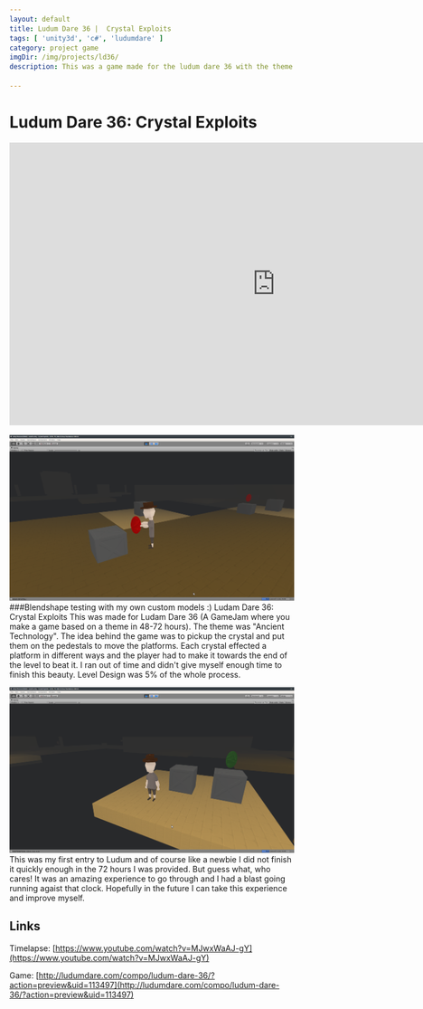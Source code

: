 ```yaml
---
layout: default
title: Ludum Dare 36 |  Crystal Exploits
tags: [ 'unity3d', 'c#', 'ludumdare' ]
category: project game
imgDir: /img/projects/ld36/
description: This was a game made for the ludum dare 36 with the theme "Ancient Technology". This was my first entry for Ludum Dare and its not worth glancing at but it is my creation and this project is what finally gave me the motivation on all the other Ludum Dare entries afterward. 

---
```



Ludum Dare 36:  Crystal Exploits
================

<iframe width="940" height="500" src="https://www.youtube-nocookie.com/embed/MJwxWaAJ?rel=0&amp;showinfo=0" frameborder="0" allowfullscreen></iframe>

<div class="content-spacing"></div>
<div class="content-spacing"></div>

![Picture](/img/projects/ld36/1.png)
###Blendshape testing with my own custom models :)
Ludam Dare 36: Crystal Exploits
This was made for Ludam Dare 36 (A GameJam where you make a game based on a theme in 48-72 hours). The theme was "Ancient Technology".  The idea behind the game was to pickup the crystal and put them on the pedestals to move the platforms. Each crystal effected a platform in different ways and the player had to make it towards the end of the level to beat it. I ran out of time and didn't give myself enough time to finish this beauty. Level Design was 5% of the whole process.

![Picture](/img/projects/ld36/2.png)
This was my first entry to Ludum and of course like a newbie I did not finish it quickly enough in the 72 hours I was provided. But guess what, who cares! It was an amazing experience to go through and I had a blast going running agaist that clock. Hopefully in the future I can take this experience and improve myself.



Links
-----

Timelapse: [https://www.youtube.com/watch?v=MJwxWaAJ-gY](https://www.youtube.com/watch?v=MJwxWaAJ-gY)

Game: [http://ludumdare.com/compo/ludum-dare-36/?action=preview&uid=113497](http://ludumdare.com/compo/ludum-dare-36/?action=preview&uid=113497)
